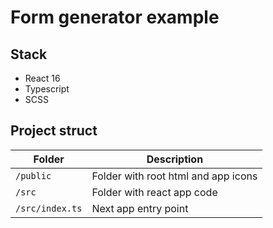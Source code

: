 # Form generator example

## Stack

- React 16
- Typescript
- SCSS

## Project struct

| Folder          | Description                         |
|-----------------|-------------------------------------|
| `/public`       | Folder with root html and app icons |
| `/src`          | Folder with react app code          |
| `/src/index.ts` | Next app entry point                | 
